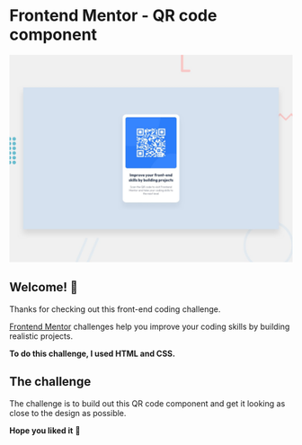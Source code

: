 # Frontend Mentor - QR code component

![Design preview for the QR code component coding challenge](./design/desktop-preview.jpg)

## Welcome! 👋

Thanks for checking out this front-end coding challenge.

[Frontend Mentor](https://www.frontendmentor.io) challenges help you improve your coding skills by building realistic projects.

**To do this challenge, I used HTML and CSS.**

## The challenge

The challenge is to build out this QR code component and get it looking as close to the design as possible.

**Hope you liked it** 🚀
